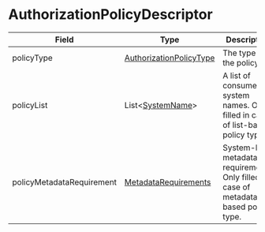 # AuthorizationPolicyDescriptor

Field | Type | Description
--- | --- | --- 
policyType | [AuthorizationPolicyType](../primitives.md#authorizationpolicytype) | The type of the policy.
policyList | List<[SystemName](../primitives.md#systemname)> | A list of consumer system names. Only filled in case of list-based policy type.
policyMetadataRequirement | [MetadataRequirements](../data-models/metadata-requirements.md)| System-level metadata requirements. Only filled in case of metadata-based policy type.
